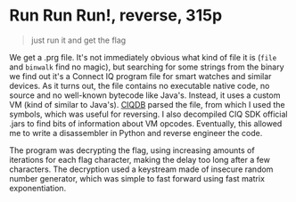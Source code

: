 # Run Run Run!, reverse, 315p

> just run it and get the flag

We get a .prg file. It's not immediately obvious what kind of file it is (`file` and `binwalk` find no magic), but searching for some strings
from the binary we find out it's a Connect IQ program file for smart watches and similar devices. As it turns out, the file contains no
executable native code, no source and no well-known bytecode like Java's. Instead, it uses a custom VM (kind of similar to Java's). 
[CIQDB](https://github.com/pzl/ciqdb) parsed the file, from which I used the symbols, which was useful for reversing. I also
decompiled CIQ SDK official .jars to find bits of information about VM opcodes. Eventually, this allowed me to write a disassembler in Python
and reverse engineer the code.

The program was decrypting the flag, using increasing amounts of iterations for each flag character, making the delay too long after a few characters.
The decryption used a keystream made of insecure random number generator, which was simple to fast forward using fast matrix exponentiation.
